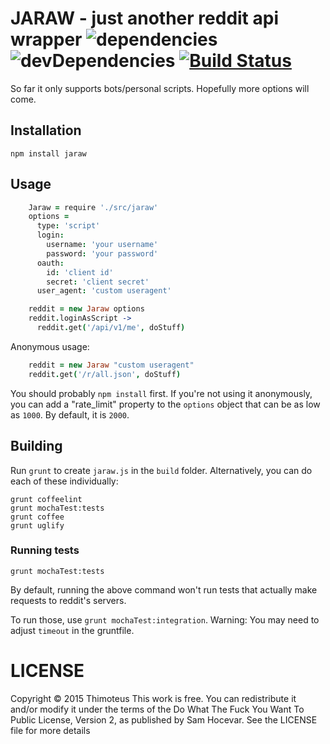 # JARAW - just another reddit api wrapper ![dependencies](https://img.shields.io/david/Thimoteus/jaraw.svg) ![devDependencies](https://img.shields.io/david/dev/Thimoteus/jaraw.svg) [![Build Status](https://travis-ci.org/Thimoteus/jaraw.svg?branch=master)](https://travis-ci.org/Thimoteus/jaraw)

So far it only supports bots/personal scripts. Hopefully more options will come.

## Installation

`npm install jaraw`

## Usage

```coffee
    Jaraw = require './src/jaraw'
    options =
      type: 'script'
      login:
        username: 'your username'
        password: 'your password'
      oauth:
        id: 'client id'
        secret: 'client secret'
      user_agent: 'custom useragent'

    reddit = new Jaraw options
    reddit.loginAsScript ->
      reddit.get('/api/v1/me', doStuff)
```

Anonymous usage:

```coffee
    reddit = new Jaraw "custom useragent"
    reddit.get('/r/all.json', doStuff)
```

You should probably `npm install` first. If you're not using it anonymously, you can add a "rate_limit" property to the `options` object that can be as low as `1000`. By default, it is `2000`.

## Building

Run `grunt` to create `jaraw.js` in the `build` folder. Alternatively, you can do each of these individually:

    grunt coffeelint
    grunt mochaTest:tests
    grunt coffee
    grunt uglify

### Running tests

`grunt mochaTest:tests`

By default, running the above command won't run tests that actually make requests to reddit's servers.

To run those, use `grunt mochaTest:integration`. Warning: You may need to adjust `timeout` in the gruntfile.

# LICENSE

Copyright © 2015 Thimoteus
This work is free. You can redistribute it and/or modify it under the
terms of the Do What The Fuck You Want To Public License, Version 2,
as published by Sam Hocevar. See the LICENSE file for more details
